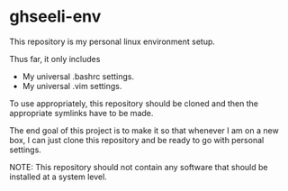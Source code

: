 # ghseeli-env
This repository is my personal linux environment setup.

Thus far, it only includes
* My universal .bashrc settings.
* My universal .vim settings.

To use appropriately, this repository should be cloned
and then the appropriate symlinks have to be made.

The end goal of this project is to make it so that
whenever I am on a new box, I can just clone this
repository and be ready to go with personal settings.

NOTE: This repository should not contain any software
that should be installed at a system level.
